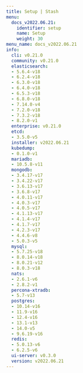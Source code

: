 ```yaml
---
title: Setup | Stash
menu:
  docs_v2022.06.21:
    identifier: setup
    name: Setup
    weight: 30
menu_name: docs_v2022.06.21
info:
  cli: v0.21.0
  community: v0.21.0
  elasticsearch:
  - 5.6.4-v18
  - 6.2.4-v18
  - 6.3.0-v18
  - 6.4.0-v18
  - 6.5.3-v18
  - 6.8.0-v18
  - 7.14.0-v4
  - 7.2.0-v18
  - 7.3.2-v18
  - 8.2.0-v1
  enterprise: v0.21.0
  etcd:
  - 3.5.0-v5
  installer: v2022.06.21
  kubedump:
  - 0.1.0-v1
  mariadb:
  - 10.5.8-v11
  mongodb:
  - 3.4.17-v17
  - 3.4.22-v17
  - 3.6.13-v17
  - 3.6.8-v17
  - 4.0.11-v17
  - 4.0.3-v17
  - 4.0.5-v17
  - 4.1.13-v17
  - 4.1.4-v17
  - 4.1.7-v17
  - 4.2.3-v17
  - 4.4.6-v8
  - 5.0.3-v5
  mysql:
  - 5.7.25-v18
  - 8.0.14-v18
  - 8.0.21-v12
  - 8.0.3-v18
  nats:
  - 2.6.1-v6
  - 2.8.2-v1
  percona-xtradb:
  - 5.7-v13
  postgres:
  - 10.14-v16
  - 11.9-v16
  - 12.4-v16
  - 13.1-v13
  - 14.0-v5
  - 9.6.19-v16
  redis:
  - 5.0.13-v6
  - 6.2.5-v6
  ui-server: v0.3.0
  version: v2022.06.21
---
```


